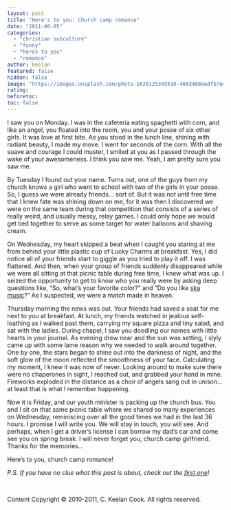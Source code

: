 ```yaml
---
layout: post
title: "Here's to you: Church camp romance"
date: "2011-06-05"
categories: 
  - "christian subculture"
  - "funny"
  - "heres to you"
  - "romance"
author: keelan
featured: false
hidden: false
image: "https://images.unsplash.com/photo-1626125345510-4603468eedfb?q=80&w=2070&auto=format&fit=crop&ixlib=rb-4.0.3&ixid=M3wxMjA3fDB8MHxwaG90by1wYWdlfHx8fGVufDB8fHx8fA%3D%3D"
rating:
beforetoc:
toc: false
---
```


I saw you on Monday. I was in the cafeteria eating spaghetti with corn, and like an angel, you floated into the room, you and your posse of six other girls. It was love at first bite. As you stood in the lunch line, shining with radiant beauty, I made my move. I went for seconds of the corn. With all the suave and courage I could muster, I smiled at you as I passed through the wake of your awesomeness. I think you saw me. Yeah, I am pretty sure you saw me.

By Tuesday I found out your name. Turns out, one of the guys from my church knows a girl who went to school with two of the girls in your posse. So, I guess we were already friends… sort of. But it was not until free time that I knew fate was shining down on me, for it was then I discovered we were on the same team during that competition that consists of a series of really weird, and usually messy, relay games. I could only hope we would get tied together to serve as some target for water balloons and shaving cream.

On Wednesday, my heart skipped a beat when I caught you staring at me from behind your little plastic cup of Lucky Charms at breakfast. Yes, I did notice all of your friends start to giggle as you tried to play it off. I was flattered. And then, when your group of friends suddenly disappeared while we were all sitting at that picnic table during free time, I knew what was up. I seized the opportunity to get to know who you really were by asking deep questions like, “So, what’s your favorite color?” and “Do you like [ska music](http://blog.keelancook.com/2011/04/heres-to-you-christian-ska-music/ "Here’s to you: Christian ska music")?” As I suspected, we were a match made in heaven. 

Thursday morning the news was out. Your friends had saved a seat for me next to you at breakfast. At lunch, my friends watched in jealous self-loathing as I walked past them, carrying my square pizza and tiny salad, and sat with the ladies. During chapel, I saw you doodling our names with little hearts in your journal. As evening drew near and the sun was setting, I slyly came up with some lame reason why we needed to walk around together. One by one, the stars began to shine out into the darkness of night, and the soft glow of the moon reflected the smoothness of your face. Calculating my moment, I knew it was now of never. Looking around to make sure there were no chaperones in sight, I reached out, and grabbed your hand in mine. Fireworks exploded in the distance as a choir of angels sang out in unison… at least that is what I remember happening.

Now it is Friday, and our youth minister is packing up the church bus. You and I sit on that same picnic table where we shared so many experiences on Wednesday, reminiscing over all the good times we had in the last 36 hours. I promise I will write you. We will stay in touch, you will see. And perhaps, when I get a driver’s license I can borrow my dad’s car and come see you on spring break. I will never forget you, church camp girlfriend. Thanks for the memories…

Here’s to you, church camp romance!

_P.S. If you have no clue what this post is about, check out the [first one](http://blog.keelancook.com/2011/03/heres-to-you/ "Here’s to you!")!_

 

Content Copyright © 2010-2011, C. Keelan Cook. All rights reserved.
